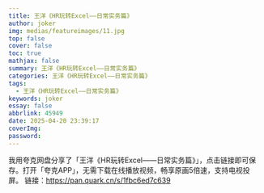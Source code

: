 ```yaml
---
title: 王洋《HR玩转Excel——日常实务篇》
author: joker
img: medias/featureimages/11.jpg
top: false
cover: false
toc: true
mathjax: false
summary: 王洋《HR玩转Excel——日常实务篇》
categories: 王洋《HR玩转Excel——日常实务篇》
tags:
  - 王洋《HR玩转Excel——日常实务篇》
keywords: joker
essay: false
abbrlink: 45949
date: 2025-04-20 23:39:17
coverImg:
password:
---
```


我用夸克网盘分享了「王洋《HR玩转Excel——日常实务篇》」，点击链接即可保存。打开「夸克APP」，无需下载在线播放视频，畅享原画5倍速，支持电视投屏。
链接：https://pan.quark.cn/s/1fbc6ed7c639
